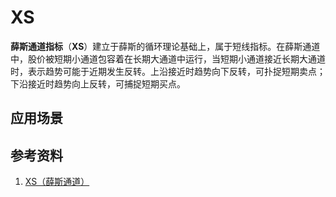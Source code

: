 # XS
**薛斯通道指标**（**XS**）建立于薛斯的循环理论基础上，属于短线指标。在薛斯通道中，股价被短期小通道包容着在长期大通道中运行，当短期小通道接近长期大通道时，表示趋势可能于近期发生反转。上沿接近时趋势向下反转，可扑捉短期卖点；下沿接近时趋势向上反转，可捕捉短期买点。



## 应用场景

## 参考资料
1. [XS（薛斯通道）](http://blog.163.com/ping_jing85/blog/static/302503732008311111726294/)

